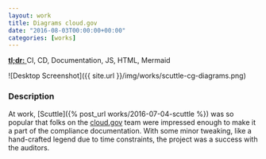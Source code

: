 ```yaml
---
layout: work
title: Diagrams cloud.gov
date: "2016-08-03T00:00:00+00:00"
categories: [works]
---
```


<a href="https://diagrams.fr.cloud.gov" target="_blank">
  <strong>tl;dr:</strong>
</a> CI, CD, Documentation, JS, HTML, Mermaid

![Desktop Screenshot]({{ site.url }}/img/works/scuttle-cg-diagrams.png)

### Description

At work, [Scuttle]({% post_url works/2016-07-04-scuttle %}) was so popular that
folks on the [cloud.gov][cg] team were impressed enough to make it a part of the
compliance documentation. With some minor tweaking, like a hand-crafted legend
due to time constraints, the project was a success with the auditors.

[cg]: https://cloud.gov "The cloud.gov website"
